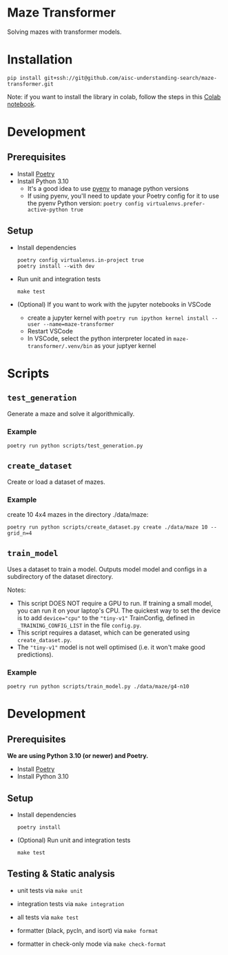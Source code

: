 # Maze Transformer

Solving mazes with transformer models.

# Installation
```
pip install git+ssh://git@github.com/aisc-understanding-search/maze-transformer.git
```

Note: if you want to install the library in colab, follow the steps in this [Colab notebook](https://colab.research.google.com/drive/1b8E1rkqcKRdC4bs9133aBPEvqEaH5dqD#scrollTo=8VbjoPRgXlqs).

# Development

## Prerequisites

* Install [Poetry](https://python-poetry.org/docs/#installation)
* Install Python 3.10
    * It's a good idea to use [pyenv](https://github.com/pyenv/pyenv) to manage python versions
    * If using pyenv, you'll need to update your Poetry config for it to use the pyenv Python version: `poetry config virtualenvs.prefer-active-python true`


## Setup

* Install dependencies
    ```
    poetry config virtualenvs.in-project true
    poetry install --with dev
    ```


* Run unit and integration tests
    ```
    make test
    ```

* (Optional) If you want to work with the jupyter notebooks in VSCode
  * create a jupyter kernel with `poetry run ipython kernel install --user --name=maze-transformer`
  * Restart VSCode
  * In VSCode, select the python interpreter located in `maze-transformer/.venv/bin` as your juptyer kernel

# Scripts

## `test_generation`
Generate a maze and solve it algorithmically.

### Example
```
poetry run python scripts/test_generation.py
```

## `create_dataset`
Create or load a dataset of mazes.

### Example
create 10 4x4 mazes in the directory ./data/maze:
```
poetry run python scripts/create_dataset.py create ./data/maze 10 --grid_n=4
```

## `train_model`
Uses a dataset to train a model. Outputs model model and configs in a subdirectory of the dataset directory.

Notes:
* This script DOES NOT require a GPU to run. If training a small model, you can run it on your laptop's CPU. The quickest way to set the device is to add `device="cpu"` to the `"tiny-v1"` TrainConfig, defined in `_TRAINING_CONFIG_LIST` in the file `config.py`.
* This script requires a dataset, which can be generated using `create_dataset.py`.
* The `"tiny-v1"` model is not well optimised (i.e. it won't make good predictions).

### Example
```
poetry run python scripts/train_model.py ./data/maze/g4-n10
```


# Development

## Prerequisites
**We are using Python 3.10 (or newer) and Poetry.**
* Install [Poetry](https://python-poetry.org/docs/#installation)
* Install Python 3.10

## Setup

* Install dependencies
    ```
    poetry install
    ```


* (Optional) Run unit and integration tests
    ```
    make test
    ```


## Testing & Static analysis

- unit tests via `make unit`

- integration tests via `make integration`

- all tests via `make test`

- formatter (black, pycln, and isort) via `make format`

- formatter in check-only mode via `make check-format`
